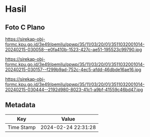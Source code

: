 # Hasil

## Foto C Plano

https://sirekap-obj-formc.kpu.go.id/3e49/pemilu/ppwp/35/11/03/20/01/3511032001014-20240215-030058--e0fa410b-1523-427c-ae51-195523c99790.jpg

https://sirekap-obj-formc.kpu.go.id/3e49/pemilu/ppwp/35/11/03/20/01/3511032001014-20240215-030157--f299b9ad-752c-4ec5-afdd-46dbde16ae16.jpg

https://sirekap-obj-formc.kpu.go.id/3e49/pemilu/ppwp/35/11/03/20/01/3511032001014-20240215-030444--2192d980-8023-41c1-a9bf-41559c46bd47.jpg


## Metadata

| Key        | Value               |
| ---------- | ------------------- |
| Time Stamp | 2024-02-24 22:31:28 |



